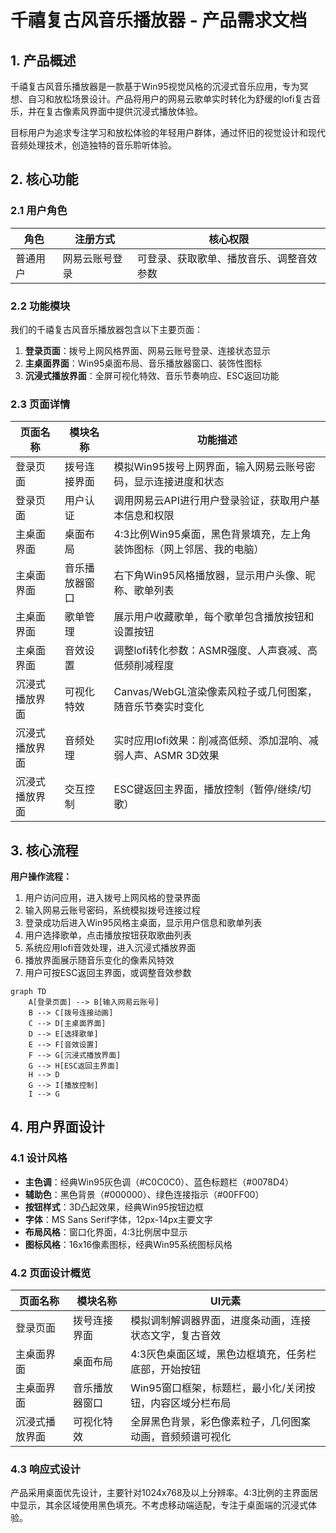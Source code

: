# 千禧复古风音乐播放器 - 产品需求文档

## 1. 产品概述

千禧复古风音乐播放器是一款基于Win95视觉风格的沉浸式音乐应用，专为冥想、自习和放松场景设计。产品将用户的网易云歌单实时转化为舒缓的lofi复古音乐，并在复古像素风界面中提供沉浸式播放体验。

目标用户为追求专注学习和放松体验的年轻用户群体，通过怀旧的视觉设计和现代音频处理技术，创造独特的音乐聆听体验。

## 2. 核心功能

### 2.1 用户角色

| 角色 | 注册方式 | 核心权限 |
|------|----------|----------|
| 普通用户 | 网易云账号登录 | 可登录、获取歌单、播放音乐、调整音效参数 |

### 2.2 功能模块

我们的千禧复古风音乐播放器包含以下主要页面：

1. **登录页面**：拨号上网风格界面、网易云账号登录、连接状态显示
2. **主桌面界面**：Win95桌面布局、音乐播放器窗口、装饰性图标
3. **沉浸式播放界面**：全屏可视化特效、音乐节奏响应、ESC返回功能

### 2.3 页面详情

| 页面名称 | 模块名称 | 功能描述 |
|----------|----------|----------|
| 登录页面 | 拨号连接界面 | 模拟Win95拨号上网界面，输入网易云账号密码，显示连接进度和状态 |
| 登录页面 | 用户认证 | 调用网易云API进行用户登录验证，获取用户基本信息和权限 |
| 主桌面界面 | 桌面布局 | 4:3比例Win95桌面，黑色背景填充，左上角装饰图标（网上邻居、我的电脑） |
| 主桌面界面 | 音乐播放器窗口 | 右下角Win95风格播放器，显示用户头像、昵称、歌单列表 |
| 主桌面界面 | 歌单管理 | 展示用户收藏歌单，每个歌单包含播放按钮和设置按钮 |
| 主桌面界面 | 音效设置 | 调整lofi转化参数：ASMR强度、人声衰减、高低频削减程度 |
| 沉浸式播放界面 | 可视化特效 | Canvas/WebGL渲染像素风粒子或几何图案，随音乐节奏实时变化 |
| 沉浸式播放界面 | 音频处理 | 实时应用lofi效果：削减高低频、添加混响、减弱人声、ASMR 3D效果 |
| 沉浸式播放界面 | 交互控制 | ESC键返回主界面，播放控制（暂停/继续/切歌） |

## 3. 核心流程

**用户操作流程：**

1. 用户访问应用，进入拨号上网风格的登录界面
2. 输入网易云账号密码，系统模拟拨号连接过程
3. 登录成功后进入Win95风格主桌面，显示用户信息和歌单列表
4. 用户选择歌单，点击播放按钮获取歌曲列表
5. 系统应用lofi音效处理，进入沉浸式播放界面
6. 播放界面展示随音乐变化的像素风特效
7. 用户可按ESC返回主界面，或调整音效参数

```mermaid
graph TD
    A[登录页面] --> B[输入网易云账号]
    B --> C[拨号连接动画]
    C --> D[主桌面界面]
    D --> E[选择歌单]
    E --> F[音效设置]
    F --> G[沉浸式播放界面]
    G --> H[ESC返回主界面]
    H --> D
    G --> I[播放控制]
    I --> G
```

## 4. 用户界面设计

### 4.1 设计风格

- **主色调**：经典Win95灰色调（#C0C0C0）、蓝色标题栏（#0078D4）
- **辅助色**：黑色背景（#000000）、绿色连接指示（#00FF00）
- **按钮样式**：3D凸起效果，经典Win95按钮边框
- **字体**：MS Sans Serif字体，12px-14px主要文字
- **布局风格**：窗口化界面，4:3比例居中显示
- **图标风格**：16x16像素图标，经典Win95系统图标风格

### 4.2 页面设计概览

| 页面名称 | 模块名称 | UI元素 |
|----------|----------|--------|
| 登录页面 | 拨号连接界面 | 模拟调制解调器界面，进度条动画，连接状态文字，复古音效 |
| 主桌面界面 | 桌面布局 | 4:3灰色桌面区域，黑色边框填充，任务栏底部，开始按钮 |
| 主桌面界面 | 音乐播放器窗口 | Win95窗口框架，标题栏，最小化/关闭按钮，内容区域分栏布局 |
| 沉浸式播放界面 | 可视化特效 | 全屏黑色背景，彩色像素粒子，几何图案动画，音频频谱可视化 |

### 4.3 响应式设计

产品采用桌面优先设计，主要针对1024x768及以上分辨率。4:3比例的主界面居中显示，其余区域使用黑色填充。不考虑移动端适配，专注于桌面端的沉浸式体验。